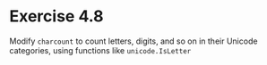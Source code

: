 # Exercise 4.8

Modify `charcount` to count letters, digits, and so on in their Unicode
categories, using functions like `unicode.IsLetter`

